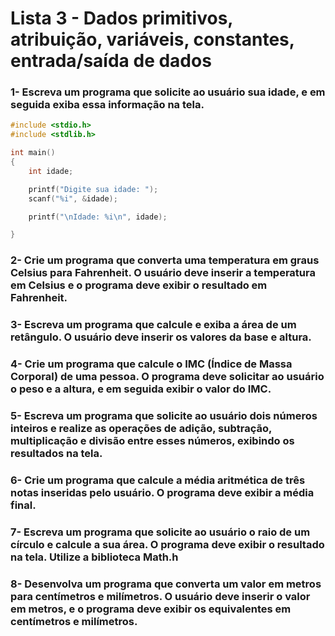 # Lista 3 - Dados primitivos, atribuição, variáveis, constantes, entrada/saída de dados

### 1- Escreva um programa que solicite ao usuário sua idade, e em seguida exiba essa informação na tela.
```C
#include <stdio.h>
#include <stdlib.h>

int main()
{
    int idade;

    printf("Digite sua idade: ");
    scanf("%i", &idade);

    printf("\nIdade: %i\n", idade);

}
```

### 2- Crie um programa que converta uma temperatura em graus Celsius para Fahrenheit. O usuário deve inserir a temperatura em Celsius e o programa deve exibir o resultado em Fahrenheit.
### 3- Escreva um programa que calcule e exiba a área de um retângulo. O usuário deve inserir os valores da base e altura.
### 4- Crie um programa que calcule o IMC (Índice de Massa Corporal) de uma pessoa. O programa deve solicitar ao usuário o peso e a altura, e em seguida exibir o valor do IMC.
### 5- Escreva um programa que solicite ao usuário dois números inteiros e realize as operações de adição, subtração, multiplicação e divisão entre esses números, exibindo os resultados na tela.
### 6- Crie um programa que calcule a média aritmética de três notas inseridas pelo usuário. O programa deve exibir a média final.
### 7- Escreva um programa que solicite ao usuário o raio de um círculo e calcule a sua área. O programa deve exibir o resultado na tela. Utilize a biblioteca Math.h
### 8- Desenvolva um programa que converta um valor em metros para centímetros e milímetros. O usuário deve inserir o valor em metros, e o programa deve exibir os equivalentes em centímetros e milímetros.
